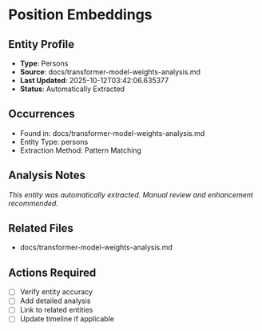 # Position Embeddings

## Entity Profile
- **Type**: Persons
- **Source**: docs/transformer-model-weights-analysis.md
- **Last Updated**: 2025-10-12T03:42:06.635377
- **Status**: Automatically Extracted

## Occurrences
- Found in: docs/transformer-model-weights-analysis.md
- Entity Type: persons
- Extraction Method: Pattern Matching

## Analysis Notes
*This entity was automatically extracted. Manual review and enhancement recommended.*

## Related Files
- docs/transformer-model-weights-analysis.md

## Actions Required
- [ ] Verify entity accuracy
- [ ] Add detailed analysis
- [ ] Link to related entities
- [ ] Update timeline if applicable
